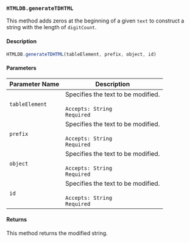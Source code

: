 ### `HTMLDB.generateTDHTML`

This method adds zeros at the beginning of a given `text` to construct a string with the length of `digitCount`.

#### Description

```javascript
HTMLDB.generateTDHTML(tableElement, prefix, object, id)
```

#### Parameters

| Parameter Name             | Description                               |
| -------------------------- | ----------------------------------------- |
| `tableElement` | Specifies the text to be modified.<br><br>`Accepts: String`<br>`Required` |
| `prefix` | Specifies the text to be modified.<br><br>`Accepts: String`<br>`Required` |
| `object` | Specifies the text to be modified.<br><br>`Accepts: String`<br>`Required` |
| `id` | Specifies the text to be modified.<br><br>`Accepts: String`<br>`Required` |

#### Returns

This method returns the modified string.